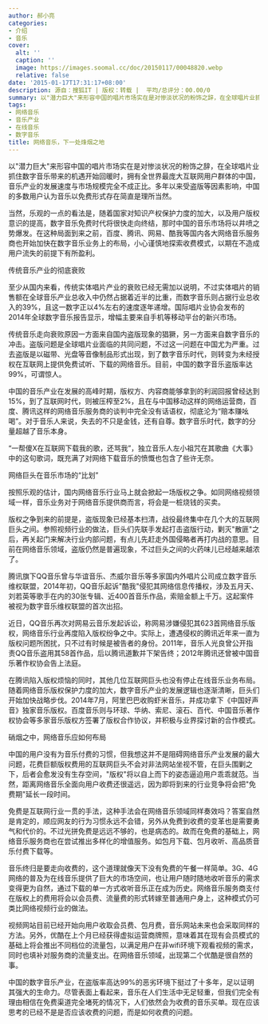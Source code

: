 ```yaml
---
author: 郝小亮
categories:
- 介绍
- 音乐
cover:
  alt: ''
  caption: ''
  image: https://images.soomal.cc/doc/20150117/00048820.webp
  relative: false
date: '2015-01-17T17:31:17+08:00'
description: 源自：搜狐IT | 版权：转载 |  平均/总评分：00.00/0
summary: 以"潜力巨大"来形容中国的唱片市场实在是对惨淡状况的粉饰之辞，在全球唱片业抓住数字音乐带来的机遇开始回暖时，拥有全世界最庞大互联网用户群体的中国，音乐产业的发展速度与市场规模完全不成正比。多年以来受盗版等因素影响，中国的多数用户认为音乐以免费形式存在简直是理所当然……
tags:
- 网络音乐
- 音乐产业
- 在线音乐
- 数字音乐
title: 网络音乐，下一处烽烟之地
---
```


以"潜力巨大"来形容中国的唱片市场实在是对惨淡状况的粉饰之辞，在全球唱片业抓住数字音乐带来的机遇开始回暖时，拥有全世界最庞大互联网用户群体的中国，音乐产业的发展速度与市场规模完全不成正比。多年以来受盗版等因素影响，中国的多数用户认为音乐以免费形式存在简直是理所当然。

当然，乐观的一点的看法是，随着国家对知识产权保护力度的加大，以及用户版权意识的提高，数字音乐免费时代将很快走向终结，那时中国的音乐市场将以井喷之势爆发。在这种局面到来之前，百度、腾讯、网易、酷我等国内各大网络音乐服务商也开始加快在数字音乐业务上的布局，小心谨慎地探索收费模式，以期在不造成用户流失的前提下有所盈利。

传统音乐产业的彻底衰败

至少从国内来看，传统实体唱片产业的衰败已经无需加以说明，不过实体唱片的销售额在全球音乐产业总收入中仍然占据着近半的比重，而数字音乐则占据行业总收入的39%，且这一数字正以4%左右的速度逐年递增。国际唱片业协会发布的2014年全球数字音乐报告显示，增幅主要来自手机等移动平台的新兴市场。

传统音乐走向衰败原因一方面来自国内盗版现象的猖獗，另一方面来自数字音乐的冲击。盗版问题是全球唱片业面临的共同问题，不过这一问题在中国尤为严重。过去盗版是以磁带、光盘等音像制品形式出现，到了数字音乐时代，则转变为未经授权在互联网上提供免费试听、下载的网络音乐。目前，中国的数字音乐盗版率达99%，可谓惊人。

中国的音乐产业在发展的高峰时期，版权方、内容商能够拿到的利润回报曾经达到15%，到了互联网时代，则被压榨至2%，且在与中国移动这样的网络运营商，百度、腾讯这样的网络音乐服务商的谈判中完全没有话语权，彻底沦为“赔本赚吆喝”。对于音乐人来说，失去的不只是金钱，还有自尊。数字音乐时代，数字的分量超越了音乐本身。

“一帮傻X在互联网下载我的歌，还骂我”，独立音乐人左小祖咒在其歌曲《大事》中的这句歌词，既充满了对网络下载音乐的愤慨也包含了些许无奈。

网络巨头在音乐市场的“比划”

按照乐观的估计，国内网络音乐行业马上就会掀起一场版权之争。如同网络视频领域一样，音乐业务对于网络音乐提供商而言，将会是一桩烧钱的买卖。

版权之争到来的前提是，盗版现象已经基本扫清，战役最终集中在几个大的互联网巨头之间。参照视频行业的做法，巨头们先联手发起打击盗版行动，剿灭"散匪"之后，再关起门来解决行业内部问题，有点儿先赶走外国侵略者再打内战的意思。目前在网络音乐领域，盗版仍然是普遍现象，不过巨头之间的火药味儿已经越来越浓了。

腾讯旗下QQ音乐曾与华谊音乐、杰威尔音乐等多家国内外唱片公司成立数字音乐维权联盟，2014年初，QQ音乐起诉"酷我"侵犯其网络信息传播权，涉及五月天、刘若英等歌手在内的30张专辑、近400首音乐作品，索赔金额上千万。这起案件被视为数字音乐维权联盟的首次出招。

近日，QQ音乐再次对网易云音乐发起诉讼，称网易涉嫌侵犯其623首网络音乐版权，网络音乐行业再度陷入版权纷争之中。实际上，遭遇侵权的腾讯近年来一直为版权问题所困扰，只不过有时候是被告者的身份。2011年，音乐人光良曾公开指责QQ音乐盗用其58首作品，后以腾讯道歉并下架告终；2012年腾讯还曾被中国音乐著作权协会告上法庭。

在腾讯陷入版权烦恼的同时，其他几位互联网巨头也没有停止在线音乐业务布局。随着网络音乐版权保护力度的加大，数字音乐产业的发展逻辑也逐渐清晰，巨头们开始加快战略步伐。2014年7月，阿里巴巴收购虾米音乐，并成功拿下《中国好声音》独家音乐版权。百度音乐则与环球、华纳、索尼、滚石、百代、中国音乐著作权协会等多家音乐版权方签署了版权合作协议，并积极与业界探讨新的合作模式。

硝烟之中，网络音乐应如何布局

中国的用户没有为音乐付费的习惯，但我想这并不是阻碍网络音乐产业发展的最大问题，花费巨额版权费用的互联网巨头不会对非法网站坐视不管，在巨头围剿之下，后者会愈发没有生存空间，"版权"将以自上而下的姿态逼迫用户乖乖就范。当然，距离网络音乐全面向用户收费还很遥远，因为即将到来的行业竞争将会把"免费期"延长一段时间。

免费是互联网行业一贯的手法，这种手法会在网络音乐领域同样奏效吗？答案自然是肯定的，顺应网友的行为习惯永远不会错，另外从免费到收费的变革也是需要勇气和代价的。不过光拼免费是远远不够的，也是病态的。故而在免费的基础上，网络音乐服务商也在尝试推出多样化的增值服务。如包月下载、包月收听、高品质音乐付费下载等。

音乐终归是要走向收费的，这个道理就像天下没有免费的午餐一样简单。3G、4G网络的普及为在线音乐提供了巨大的市场空间，也让用户随时随地收听音乐的需求变得更为自然，通过下载的单一方式收听音乐正在成为历史。网络音乐服务商支付在版权上的费用将会以会员费、流量费的形式转嫁至普通用户身上，这种模式仍可类比网络视频行业的做法。

视频网站目前已经开始向用户收取会员费、包月费，音乐网站未来也会采取同样的方法。另外，优酷在上个月已经获得虚拟运营商牌照，意味着其在现有会员模式的基础上将会推出不同档位的流量包，以满足用户在非wifi环境下观看视频的需求，同时也填补对服务商的流量支出。在网络音乐领域，出现第二个优酷是很自然的事。

中国的数字音乐产业，在盗版率高达99%的恶劣环境下挺过了十多年，足以证明其强大的生命力。尽管表面上看起来，音乐在人们生活中无足轻重，但我们完全有理由相信在免费渠道完全堵死的情况下，人们依然会为收费的音乐买单。现在应该思考的已经不是是否应该收费的问题，而是如何收费的问题。